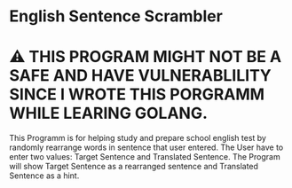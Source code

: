  English Sentence Scrambler
=========================
# ⚠ THIS PROGRAM MIGHT NOT BE A SAFE AND HAVE VULNERABLILITY SINCE I WROTE THIS PORGRAMM WHILE LEARING GOLANG.


This Programm is for helping study and prepare school english test by randomly rearrange words in sentence that user entered.
The User have to enter two values: Target Sentence and Translated Sentence. The Program will show Target Sentence as a rearranged sentence and Translated Sentence as a hint.
